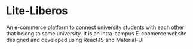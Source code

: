 # Lite-Liberos
An e-commerce platform to connect university students with each other that belong to same university.
It is an intra-campus E-coomerce website designed and developed using ReactJS and Material-UI